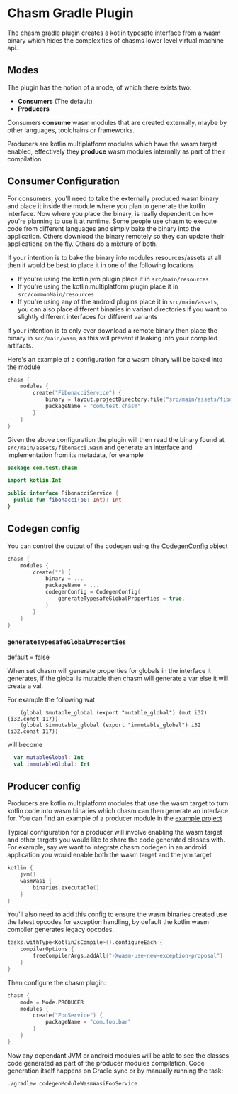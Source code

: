 # Chasm Gradle Plugin

The chasm gradle plugin creates a kotlin typesafe interface from a wasm binary which hides
the complexities of chasms lower level virtual machine api.

## Modes

The plugin has the notion of a mode, of which there exists two:

- **Consumers** (The default)
- **Producers**

Consumers **consume** wasm modules that are created externally, maybe by other
languages, toolchains or frameworks.

Producers are kotlin multiplatform modules which have the wasm target enabled, effectively they
**produce** wasm modules internally as part of their compilation.


## Consumer Configuration

For consumers, you'll need to take the externally produced wasm binary and place it inside the module
where you plan to generate the kotlin interface. Now where you place the binary, is really dependent
on how you're planning to use it at runtime. Some people use chasm to execute code from different languages
and simply bake the binary into the application. Others download the binary remotely so they can update
their applications on the fly. Others do a mixture of both.

If your intention is to bake the binary into modules resources/assets at all then it would be best to place
it in one of the following locations

- If you're using the kotlin.jvm plugin place it in `src/main/resources`
- If you're using the kotlin.multiplatform plugin place it in `src/commonMain/resources`
- If you're using any of the android plugins place it in `src/main/assets`, you can also place different binaries in variant directories
if you want to slightly different interfaces for different variants

If your intention is to only ever download a remote binary then place the binary in `src/main/wasm`, as this will prevent
it leaking into your compiled artifacts.

Here's an example of a configuration for a wasm binary will be baked into the module

```kotlin
chasm {
    modules {
        create("FibonacciService") {
            binary = layout.projectDirectory.file("src/main/assets/fibonacci.wasm")
            packageName = "com.test.chasm"
        }
    }
}
```

Given the above configuration the plugin will then read the binary found at `src/main/assets/fibonacci.wasm` and generate an
interface and implementation from its metadata, for example

```kotlin
package com.test.chasm

import kotlin.Int

public interface FibonacciService {
  public fun fibonacci(p0: Int): Int
}
```

## Codegen config

You can control the output of the codegen using the [CodegenConfig](../chasm-gradle-plugin/src/main/kotlin/io/github/charlietap/chasm/gradle/CodegenConfig.kt) object

```kotlin
chasm {
    modules {
        create("") {
            binary = ...
            packageName = ...
            codegenConfig = CodegenConfig(
                generateTypesafeGlobalProperties = true,
            )
        }
    }
}
```
### `generateTypesafeGlobalProperties`

default = false

When set chasm will generate properties for globals in the interface it generates, if the global is mutable then chasm will generate a var
else it will create a val.

For example the following wat

```wat
    (global $mutable_global (export "mutable_global") (mut i32) (i32.const 117))
    (global $immutable_global (export "immutable_global") i32 (i32.const 117))
```

will become

```kotlin
  var mutableGlobal: Int
  val immutableGlobal: Int
```

## Producer config

Producers are kotlin multiplatform modules that use the wasm target to turn kotlin code into wasm binaries which chasm can then generate
an interface for. You can find an example of a producer module in the [example project](../example/producer/build.gradle.kts)

Typical configuration for a producer will involve enabling the wasm target and other targets you would like to share
the code generated classes with. For example, say we want to integrate chasm codegen in an android application you would enable both
the wasm target and the jvm target

```kotlin
kotlin {
    jvm()
    wasmWasi {
        binaries.executable()
    }
}
```

You'll also need to add this config to ensure the wasm binaries created use the latest opcodes for exception handling, by default the
kotlin wasm compiler generates legacy opcodes.

```kotlin
tasks.withType<KotlinJsCompile>().configureEach {
    compilerOptions {
        freeCompilerArgs.addAll("-Xwasm-use-new-exception-proposal")
    }
}
```

Then configure the chasm plugin:

```kotlin
chasm {
    mode = Mode.PRODUCER
    modules {
        create("FooService") {
            packageName = "com.foo.bar"
        }
    }
}
```

Now any dependant JVM or android modules will be able to see the classes code generated as part of the producer modules
compilation. Code generation itself happens on Gradle sync or by manually running the task:

```shell
./gradlew codegenModuleWasmWasiFooService
```



